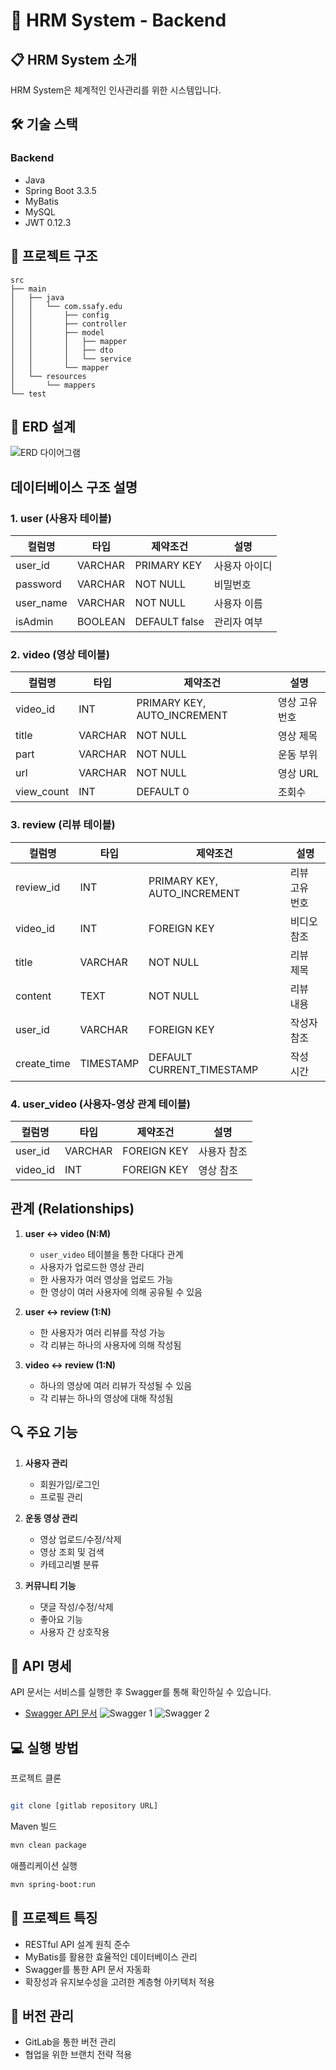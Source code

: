 # 🏃 HRM System - Backend

## 📋 HRM System 소개

HRM System은 체계적인 인사관리를 위한 시스템입니다.

## 🛠 기술 스택

### Backend

- Java
- Spring Boot 3.3.5
- MyBatis
- MySQL
- JWT 0.12.3

## 📁 프로젝트 구조

```
src
├── main
│   ├── java
│   │   └── com.ssafy.edu
│   │       ├── config
│   │       ├── controller
│   │       ├── model
│   │       │   ├── mapper
│   │       │   ├── dto
│   │       │   └── service
│   │       └── mapper
│   └── resources
│       └── mappers
└── test
```

## 💾 ERD 설계

![ERD 다이어그램](/Image/ssafit_ERD.PNG)

## 데이터베이스 구조 설명

### 1. user (사용자 테이블)

| 컬럼명    | 타입    | 제약조건      | 설명          |
| --------- | ------- | ------------- | ------------- |
| user_id   | VARCHAR | PRIMARY KEY   | 사용자 아이디 |
| password  | VARCHAR | NOT NULL      | 비밀번호      |
| user_name | VARCHAR | NOT NULL      | 사용자 이름   |
| isAdmin   | BOOLEAN | DEFAULT false | 관리자 여부   |

### 2. video (영상 테이블)

| 컬럼명     | 타입    | 제약조건                    | 설명           |
| ---------- | ------- | --------------------------- | -------------- |
| video_id   | INT     | PRIMARY KEY, AUTO_INCREMENT | 영상 고유 번호 |
| title      | VARCHAR | NOT NULL                    | 영상 제목      |
| part       | VARCHAR | NOT NULL                    | 운동 부위      |
| url        | VARCHAR | NOT NULL                    | 영상 URL       |
| view_count | INT     | DEFAULT 0                   | 조회수         |

### 3. review (리뷰 테이블)

| 컬럼명      | 타입      | 제약조건                    | 설명           |
| ----------- | --------- | --------------------------- | -------------- |
| review_id   | INT       | PRIMARY KEY, AUTO_INCREMENT | 리뷰 고유 번호 |
| video_id    | INT       | FOREIGN KEY                 | 비디오 참조    |
| title       | VARCHAR   | NOT NULL                    | 리뷰 제목      |
| content     | TEXT      | NOT NULL                    | 리뷰 내용      |
| user_id     | VARCHAR   | FOREIGN KEY                 | 작성자 참조    |
| create_time | TIMESTAMP | DEFAULT CURRENT_TIMESTAMP   | 작성 시간      |

### 4. user_video (사용자-영상 관계 테이블)

| 컬럼명   | 타입    | 제약조건    | 설명        |
| -------- | ------- | ----------- | ----------- |
| user_id  | VARCHAR | FOREIGN KEY | 사용자 참조 |
| video_id | INT     | FOREIGN KEY | 영상 참조   |

## 관계 (Relationships)

1. **user ↔ video (N:M)**

   - `user_video` 테이블을 통한 다대다 관계
   - 사용자가 업로드한 영상 관리
   - 한 사용자가 여러 영상을 업로드 가능
   - 한 영상이 여러 사용자에 의해 공유될 수 있음

2. **user ↔ review (1:N)**

   - 한 사용자가 여러 리뷰를 작성 가능
   - 각 리뷰는 하나의 사용자에 의해 작성됨

3. **video ↔ review (1:N)**
   - 하나의 영상에 여러 리뷰가 작성될 수 있음
   - 각 리뷰는 하나의 영상에 대해 작성됨

## 🔍 주요 기능

1. **사용자 관리**

   - 회원가입/로그인
   - 프로필 관리

2. **운동 영상 관리**

   - 영상 업로드/수정/삭제
   - 영상 조회 및 검색
   - 카테고리별 분류

3. **커뮤니티 기능**
   - 댓글 작성/수정/삭제
   - 좋아요 기능
   - 사용자 간 상호작용

## 🔐 API 명세

API 문서는 서비스를 실행한 후 Swagger를 통해 확인하실 수 있습니다.

- [Swagger API 문서](http://localhost:8087/SpringProject/swagger-ui/index.html#/)
![Swagger 1](/Image/image2.png)
![Swagger 2](/Image/image1.png)

## 💻 실행 방법

프로젝트 클론

```bash

git clone [gitlab repository URL]
```

Maven 빌드

```bash
mvn clean package
```

애플리케이션 실행

```bash
mvn spring-boot:run
```

## 📌 프로젝트 특징

- RESTful API 설계 원칙 준수
- MyBatis를 활용한 효율적인 데이터베이스 관리
- Swagger를 통한 API 문서 자동화
- 확장성과 유지보수성을 고려한 계층형 아키텍처 적용

## 🔄 버전 관리

- GitLab을 통한 버전 관리
- 협업을 위한 브랜치 전략 적용
